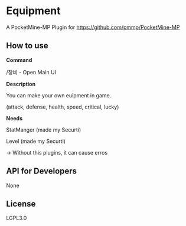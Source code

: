 # Equipment
A PocketMine-MP Plugin for https://github.com/pmmp/PocketMine-MP

## How to use
**Command**

/장비 - Open Main UI

**Description**

You can make your own euipment in game.

(attack, defense, health, speed, critical, lucky)

**Needs**

StatManger (made my Securti)

Level (made my Securti)

→ Without this plugins, it can cause erros

## API for Developers

None

## License
LGPL3.0
